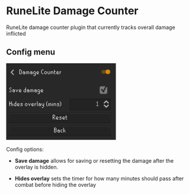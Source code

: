 # RuneLite Damage Counter
RuneLite damage counter plugin that currently tracks overall damage inflicted

## Config menu
<img src="img/config.PNG"/>

Config options:
- **Save damage**  allows for saving or resetting the damage after the overlay is hidden.

- **Hides overlay** sets the timer for how many minutes should pass after combat before hiding the overlay